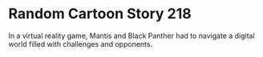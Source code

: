 # Random Cartoon Story 218

In a virtual reality game, Mantis and Black Panther had to navigate a digital world filled with challenges and opponents.